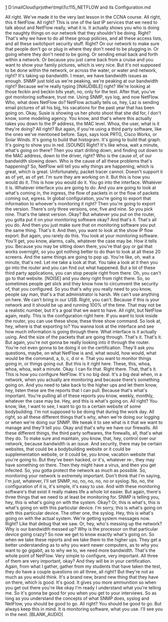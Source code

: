 [1](2)
D:\mailCloud\prjother\tmp\1\c115_NETFLOW and its Configuration.md  




All right.
We've made it to the very last lesson in the CCNA course.
All right, this it NetFlow.
All right?
This is one of the last IP services that we need to talk about and NetFlow really, what it is.
It actually shows you who is doing the naughty things on our network that they shouldn't be doing.
Right?
That's why we have to do all these group policies, and all these access lists, and all these switchport security stuff.
Right?
On our network to make sure that people don't go or plug in where they don't need to be plugging in.
Or going where they don't need to be going.
Or sending email back and forth within a network.
Or because you just came back from a cruise and you want to show your family pictures,
which is very nice.
But it's not supposed to be done within the network, or across the water, or water and network, right?
It's taking up bandwidth.
I mean, we have bandwidth issues as enough.
SNMP just told us we're peaking, we're peaking at our bandwidth right?
Because we're really typing [INAUDIBLE]
right?
We're looking at those feckin and beckin bits yeah, no, only for the test.
After that, you've got monitoring software, trust me.
Using SNMP, sys log, and now NetFlow.
Who, what does NetFlow do?
NetFlow actually tells us, hey, Laz is sending email pictures of all his big,
his vacations for the past year that has been going on.
Okay, Susie is showing us her photo shoot that she did for,
I don't know, some modeling agency.
You know, and that's where this actually takes you down to the IP address,
the MAC level.
Whoa, the user, what is it they're doing?
All right?
But again, if you're using a third party software,
like the ones we've mentioned before.
Says, says look PRTG, Cisco Works, or Solar Winds.
It's going to build that histogram.
It's going to build that graph.
It's going to show you in red.
[SOUND] Right?
It's like whoa, wait a minute, what's going on there?
Then you start drilling down, and finding out down to the MAC address,
down to the driver, right?
Who is the cause of, of our bandwidth slowing down.
Who is the cause of all these problems that's happening?
So, NetFlow will tell you why things are happening, which is great, which is great.
Unfortunately, packet tracer cannot.
Doesn't support it as of yet, as of yet.
I'm sure they are working on it.
But this is how you would do it.
This is how you would do it.
You go into the interface.
Whatever it is.
Whatever interface you are going to do.
And you are going to look at what's coming in,
the ingress, the flow of packets in or the flow of packets coming out, egress.
In global configuration,
you're going to export that information to whoever's monitoring it right?
Then you're going to export the version.
There's only three versions, one, five and nine.
So you pick nine.
That's the latest version.
Okay?
But whatever you put on the router,
you gotta put it on your monitoring software okay?
And that's it.
That's all you do.
And then you just make sure that on monitoring software you put the same thing.
That's it.
And then, you want to look at the show IP flow export.
But again, you rarely do this.
You look at your monitoring software.
You'll get, you know, alarms, calls,
whatever the case may be.
How it tells you.
Because you may be sitting down there,
you're that guy or gal that works overnight, so you got nothing better to do than to look at all these 20 screens.
And the same things are going to pop up.
You're like, oh, wait a minute, that's red.
Let me take a look at that.
You take a look at it then you go into the router and you can find out what happened.
But a lot of these third party applications,
you can stop people right from there.
Oh, you can't go to that website.
[NOISE] and you deny right from right there.
So, so sometimes people get slick and they know how to circumvent the security of, that you configured.
So you that's why you really need to you know,
people say man, that's a that administrator is harsh.
We can't use anything on here.
We can't bring in our USB.
Right, you can't.
Because if this is your network and it should be up and running 100% of the time.
That may not be a realistic number, but it's a goal that we want to have.
All right, but NetFlow again, really.
This is the configuration right here.
If you want to look inside the router, you can use these show,
these three show command.
So look at, hey, where is that exporting to?
You wanna look at the interface and see how much information is going through there.
What interface is it actually using.
And the size of the packets that are going through.
That's it.
That's it.
But again,
you're not gonna be really looking into it through the router.
You're not even gonna to be doing it on the certification.
They'll ask you questions, maybe, on what NetFlow is and, what would, how would,
what would be the command, a, b, c, d or e.
That you want to monitor things going in,
or things going out.
But this is it right here.
These, this, whoa, whoa, whoa, wait a minute.
Okay.
I can fix that.
Right there.
That, that's it.
This is how you configure NetFlow.
It's no big deal.
It's a big deal when, in a network, when you actually are monitoring and because there's something going on.
And you need to take back to the higher ups and let them know, hey,
listen these are the reports that I can pull.
Because that's what's important.
You're pulling all of these reports you know, weekly, monthly,
whatever the case may be.
Hey, and this is what's going on.
All right?
You know, like, I want to see,
I want to go to a certain website of some bodybuilding.
I'm not supposed to be doing that during the work day.
All right, so all these different things that's why,
when we're doing our logging or when we're doing our SNMP.
We tweak it to see what is it that we want to manage and they'll tell you.
Okay and that's why we have our firewalls.
All these different things, the third party softwares, the firewalls, all,
that's what they do.
To make sure and maintain, you know, that,
hey,
control over our network, because bandwidth is an issue.
And security, there may be certain websites,
that could be a bodybuilding website or it could be supplementation website,
or it could be, you know, vacation website that you're going to.
But they've been hacked, or it's, whatever re-, they may have something on there.
Then they might have a virus, and then you get infected.
So, you gotta protect the network as much as possible.
So, monitoring your network is extremely important.
Don't think that I'm saying, I'm just,
whatever,
I'll set SNMP, no, no, no, no, no or syslog.
No, no, the configuration of it is, it's simple, it's easy to use.
And with these monitoring software's that exist it really makes life a whole lot easier.
But again, there's three things that we need to at least be monitoring for.
SNMP is telling you, hey, this is what's going on with the system.
Okay?
Or, this is what's, this is what's going on with this particular device.
I'm sorry, this is what's going on with this particular device.
The other one, the syslog.
Hey, this is what's going on with the actual system.
We're getting system messages now.
Right?
Like that debug that we saw.
Or, hey, who's messing up the network?
Why is our bandwidth messed up?
Why is the processor on that particular device going crazy?
So now we get to know exactly what's going on.
So when we take these reports and we take them to the higher ups.
They get a better understanding as to why you want newer computers,
as to why you want to go gigabit, as to why we to, we need more bandwidth.
That's the whole point of NetFlow.
Very simple to configure, very important.
All three of them are very important,
okay?
And they will be in your certification.
Again, from what I gather, gather from my students that have taken the test,
they do have a couple questions on all three, all right?
But they're not as much as you would think.
It's a brand new, brand new thing that they have on there, which is good.
It's good.
It gives you more ammunition so when you get out there you're like okay I'm ready I understand what you're telling me.
So it's gonna be good for you when you get to your interviews.
So as long as you understand the concepts of what SNMP does,
syslog and NetFlow, you should be good to go.
All right?
You should be good to go.
But always keep this in mind.
It is monitoring software, what you use.
I'll see you in the next.
[BLANK_AUDIO]